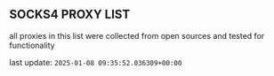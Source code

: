 ## SOCKS4 PROXY LIST

all proxies in this list were collected from open sources and tested for functionality

last update: `2025-01-08 09:35:52.036309+00:00`